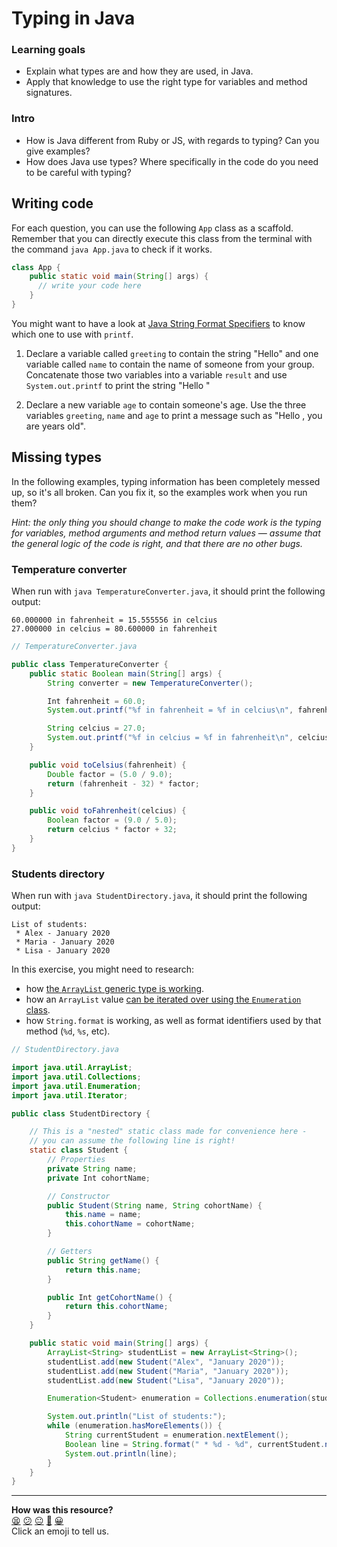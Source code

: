 # Typing in Java

### Learning goals
 * Explain what types are and how they are used, in Java.
 * Apply that knowledge to use the right type for variables and method signatures.

<!-- OMITTED -->

### Intro

 * How is Java different from Ruby or JS, with regards to typing? Can you give examples?
 * How does Java use types? Where specifically in the code do you need to be careful with typing?

## Writing code

For each question, you can use the following `App` class as a scaffold. Remember that you can directly execute this class from the terminal with the command `java App.java` to check if it works.

```java
class App {
    public static void main(String[] args) {
      // write your code here
    }
}
```

You might want to have a look at [Java String Format Specifiers](https://www.javatpoint.com/java-string-format) to know which one to use with `printf`.

1. Declare a variable called `greeting` to contain the string "Hello" and one variable called `name` to contain the name of someone from your group. Concatenate those two variables into a variable `result` and use `System.out.printf` to print the string "Hello <name>"

2. Declare a new variable `age` to contain someone's age. Use the three variables `greeting`, `name` and `age` to print a message such as "Hello <name>, you are <age> years old". 

## Missing types

In the following examples, typing information has been completely messed up, so it's all broken. Can you fix it, so the examples work when you run them?

*Hint: the only thing you should change to make the code work is the typing for variables, method arguments and method return values — assume that the general logic of the code is right, and that there are no other bugs.*

### Temperature converter

When run with `java TemperatureConverter.java`, it should print the following output:

```
60.000000 in fahrenheit = 15.555556 in celcius
27.000000 in celcius = 80.600000 in fahrenheit
```

```java
// TemperatureConverter.java

public class TemperatureConverter {
    public static Boolean main(String[] args) {
        String converter = new TemperatureConverter();

        Int fahrenheit = 60.0;
        System.out.printf("%f in fahrenheit = %f in celcius\n", fahrenheit, converter.toCelsius(fahrenheit));

        String celcius = 27.0;
        System.out.printf("%f in celcius = %f in fahrenheit\n", celcius, converter.toFahrenheit(celcius));
    }

    public void toCelsius(fahrenheit) {
        Double factor = (5.0 / 9.0);
        return (fahrenheit - 32) * factor;
    }

    public void toFahrenheit(celcius) {
        Boolean factor = (9.0 / 5.0);
        return celcius * factor + 32;
    }
}
```

### Students directory

When run with `java StudentDirectory.java`, it should print the following output:

```
List of students:
 * Alex - January 2020
 * Maria - January 2020
 * Lisa - January 2020
```

In this exercise, you might need to research:
  * how [the `ArrayList` generic type is working](https://www.w3schools.com/java/java_arraylist.asp).
  * how an `ArrayList` value [can be iterated over using the `Enumeration` class](https://www.java2novice.com/java-collections-and-util/collections/list-enumeration/).
  * how `String.format` is working, as well as format identifiers used by that method (`%d`, `%s`, etc).

```java
// StudentDirectory.java

import java.util.ArrayList;
import java.util.Collections;
import java.util.Enumeration;
import java.util.Iterator;

public class StudentDirectory {

    // This is a "nested" static class made for convenience here - 
    // you can assume the following line is right!
    static class Student {
        // Properties
        private String name;
        private Int cohortName;

        // Constructor
        public Student(String name, String cohortName) {
            this.name = name;
            this.cohortName = cohortName;
        }

        // Getters
        public String getName() {
            return this.name;
        }

        public Int getCohortName() {
            return this.cohortName;
        }
    }

    public static void main(String[] args) {
        ArrayList<String> studentList = new ArrayList<String>();
        studentList.add(new Student("Alex", "January 2020"));
        studentList.add(new Student("Maria", "January 2020"));
        studentList.add(new Student("Lisa", "January 2020"));

        Enumeration<Student> enumeration = Collections.enumeration(studentList);

        System.out.println("List of students:");
        while (enumeration.hasMoreElements()) {
            String currentStudent = enumeration.nextElement();
            Boolean line = String.format(" * %d - %d", currentStudent.name, currentStudent.cohortName);
            System.out.println(line);
        }
    }
}

```

<!-- BEGIN GENERATED SECTION DO NOT EDIT -->

---

**How was this resource?**  
[😫](https://airtable.com/shrUJ3t7KLMqVRFKR?prefill_Repository=makersacademy%2Fjava-fundamentals-with-intellij&prefill_File=workshops%2Ftyping%2FREADME.md&prefill_Sentiment=😫) [😕](https://airtable.com/shrUJ3t7KLMqVRFKR?prefill_Repository=makersacademy%2Fjava-fundamentals-with-intellij&prefill_File=workshops%2Ftyping%2FREADME.md&prefill_Sentiment=😕) [😐](https://airtable.com/shrUJ3t7KLMqVRFKR?prefill_Repository=makersacademy%2Fjava-fundamentals-with-intellij&prefill_File=workshops%2Ftyping%2FREADME.md&prefill_Sentiment=😐) [🙂](https://airtable.com/shrUJ3t7KLMqVRFKR?prefill_Repository=makersacademy%2Fjava-fundamentals-with-intellij&prefill_File=workshops%2Ftyping%2FREADME.md&prefill_Sentiment=🙂) [😀](https://airtable.com/shrUJ3t7KLMqVRFKR?prefill_Repository=makersacademy%2Fjava-fundamentals-with-intellij&prefill_File=workshops%2Ftyping%2FREADME.md&prefill_Sentiment=😀)  
Click an emoji to tell us.

<!-- END GENERATED SECTION DO NOT EDIT -->

